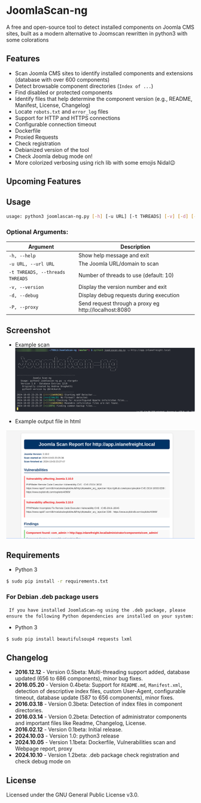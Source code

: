 # JoomlaScan-ng

A free and open-source tool to detect installed components on Joomla CMS sites, built as a modern alternative to Joomscan  rewritten in python3 with some colorations

## Features

- Scan Joomla CMS sites to identify installed components and extensions (database with over 600 components)
- Detect browsable component directories (`Index of ...`)
- Find disabled or protected components
- Identify files that help determine the component version (e.g., README, Manifest, License, Changelog)
- Locate `robots.txt` and `error_log` files
- Support for HTTP and HTTPS connections
- Configurable connection timeout
- Dockerfile
- Proxied Requests
- Check registration
- Debianized version of the tool
- Check Joomla debug mode on!
- More colorized verbosing using rich lib with some emojis Nidal😉  



## Upcoming Features



## Usage

```bash
usage: python3 joomlascan-ng.py [-h] [-u URL] [-t THREADS] [-v] [-d] [-P] 
```

### Optional Arguments:

| Argument | Description |
| --- | --- |
| `-h, --help` | Show help message and exit |
| `-u URL, --url URL` | The Joomla URL/domain to scan |
| `-t THREADS, --threads THREADS` | Number of threads to use (default: 10) |
| `-v, --version` | Display the version number and exit |
| `-d, --debug` | Display debug requests during execution |
| `-P, --proxy` | Send request through a proxy eg http://localhost:8080 |



## Screenshot

- Example scan  
![Screenshot](img/example.png)

- Example output file in html

![Screenshot](img/example1.png)

## Requirements

- Python 3
```bash
$ sudo pip install -r requirements.txt
```
### For Debian .deb package users
     If you have installed JoomlaScan-ng using the .deb package, please ensure the following Python dependencies are installed on your system:
- Python 3
```bash
$ sudo pip install beautifulsoup4 requests lxml
```

## Changelog

- **2016.12.12** - Version 0.5beta: Multi-threading support added, database updated (656 to 686 components), minor bug fixes.
- **2016.05.20** - Version 0.4beta: Support for `README.md`, `Manifest.xml`, detection of descriptive index files, custom User-Agent, configurable timeout, database update (587 to 656 components), minor fixes.
- **2016.03.18** - Version 0.3beta: Detection of index files in component directories.
- **2016.03.14** - Version 0.2beta: Detection of administrator components and important files like Readme, Changelog, License.
- **2016.02.12** - Version 0.1beta: Initial release.
- **2024.10.03** - Version 1.0: python3 release
- **2024.10.05** - Version 1.1beta: Dockerfile, Vulnerabilities scan and Webpage report, proxy
- **2024.10.10** - Version 1.2beta: .deb package check registration and check debug mode on
## License
Licensed under the GNU General Public License v3.0.